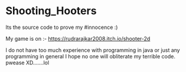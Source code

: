 # Shooting_Hooters
Its the source code to prove my #innocence :)

My game is on :- https://rudrarajkar2008.itch.io/shooter-2d

I do not have too much experience with programming in java or just any programming in general
I hope no one will obliterate my terrible code.
pwease XD.......lol
